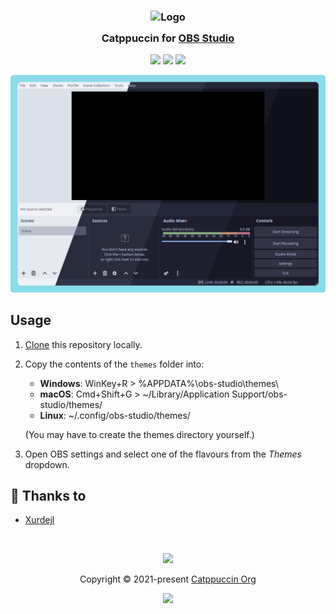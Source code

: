 <h3 align="center">
	<img src="https://raw.githubusercontent.com/catppuccin/catppuccin/main/assets/logos/exports/1544x1544_circle.png" width="100" alt="Logo"/><br/>
	<img src="https://raw.githubusercontent.com/catppuccin/catppuccin/main/assets/misc/transparent.png" height="30" width="0px"/>
	Catppuccin for <a href="https://obsproject.com/">OBS Studio</a>
	<img src="https://raw.githubusercontent.com/catppuccin/catppuccin/main/assets/misc/transparent.png" height="30" width="0px"/>
</h3>

<p align="center">
	<a href="https://github.com/catppuccin/obs/stargazers"><img src="https://img.shields.io/github/stars/catppuccin/obs?colorA=363a4f&colorB=b7bdf8&style=for-the-badge"></a>
	<a href="https://github.com/catppuccin/obs/issues"><img src="https://img.shields.io/github/issues/catppuccin/obs?colorA=363a4f&colorB=f5a97f&style=for-the-badge"></a>
	<a href="https://github.com/catppuccin/obs/contributors"><img src="https://img.shields.io/github/contributors/catppuccin/obs?colorA=363a4f&colorB=a6da95&style=for-the-badge"></a>
</p>

<p align="center">
	<img src="assets/screenshot.webp"/>
</p>

## Usage

1. [Clone](https://github.com/catppuccin/obs/archive/refs/heads/main.zip) this repository locally.
2. Copy the contents of the `themes` folder into:

	- **Windows**: WinKey+R > %APPDATA%\obs-studio\themes\
	- **macOS**: Cmd+Shift+G > ~/Library/Application Support/obs-studio/themes/
	- **Linux**: ~/.config/obs-studio/themes/

	(You may have to create the themes directory yourself.)

3. Open OBS settings and select one of the flavours from the *Themes* dropdown.

## 💝 Thanks to

- [Xurdejl](https://github.com/Xurdejl)

&nbsp;

<p align="center">
	<img src="https://raw.githubusercontent.com/catppuccin/catppuccin/main/assets/footers/gray0_ctp_on_line.svg?sanitize=true" />
</p>

<p align="center">
	Copyright &copy; 2021-present <a href="https://github.com/catppuccin" target="_blank">Catppuccin Org</a>
</p>

<p align="center">
	<a href="https://github.com/catppuccin/catppuccin/blob/main/LICENSE"><img src="https://img.shields.io/static/v1.svg?style=for-the-badge&label=License&message=MIT&logoColor=d9e0ee&colorA=363a4f&colorB=b7bdf8"/></a>
</p>

